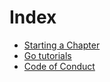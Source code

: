 # Index
- [Starting a Chapter](https://github.com/womenwhogo/wikis/blob/master/starting-a-chapter.md)
- [Go tutorials](https://github.com/womenwhogo/wikis/blob/master/tutorials.md)
- [Code of Conduct](https://github.com/womenwhogo/wikis/blob/master/coc.md)
